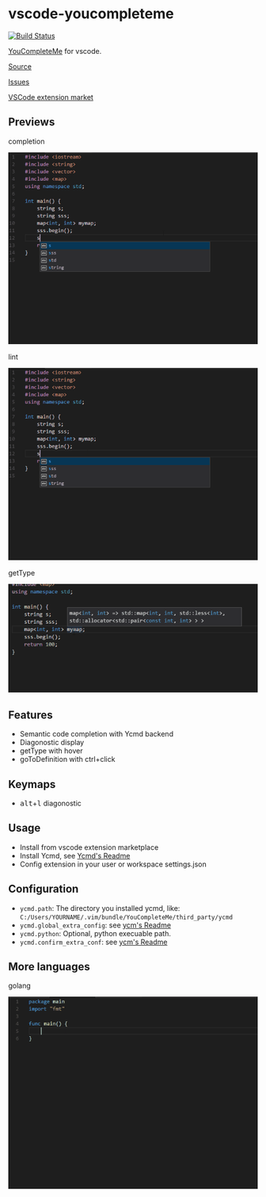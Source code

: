 # vscode-youcompleteme

[![Build Status](https://travis-ci.org/richard1122/vscode-youcompleteme.svg?branch=master)](https://travis-ci.org/richard1122/vscode-youcompleteme)

[YouCompleteMe](https://github.com/Valloric/YouCompleteMe) for vscode.

[Source](https://github.com/richard1122/vscode-youcompleteme)

[Issues](https://github.com/richard1122/vscode-youcompleteme/issues)

[VSCode extension market](https://marketplace.visualstudio.com/items?itemName=RichardHe.you-complete-me)

## Previews

completion

![completion](arts/completion.gif)

lint

![completion](arts/lint.gif)

getType

![hover](arts/hover.gif)

## Features

* Semantic code completion with Ycmd backend
* Diagonostic display
* getType with hover
* goToDefinition with ctrl+click

## Keymaps

* <kbd>alt</kbd>+<kbd>l</kbd> diagonostic

## Usage

* Install from vscode extension marketplace
* Install Ycmd, see [Ycmd's Readme](https://github.com/Valloric/ycmd#building)
* Config extension in your user or workspace settings.json

## Configuration

* `ycmd.path`: The directory you installed ycmd, like: `C:/Users/YOURNAME/.vim/bundle/YouCompleteMe/third_party/ycmd`
* `ycmd.global_extra_config`: see [ycm's Readme](https://github.com/Valloric/YouCompleteMe/blob/master/README.md#the-gycm_global_ycm_extra_conf-option)
* `ycmd.python`: Optional, python execuable path.
* `ycmd.confirm_extra_conf`: see [ycm's Readme](https://github.com/Valloric/YouCompleteMe/blob/master/README.md#the-gycm_confirm_extra_conf-option)


## More languages

golang

![golang](arts/golang.gif)